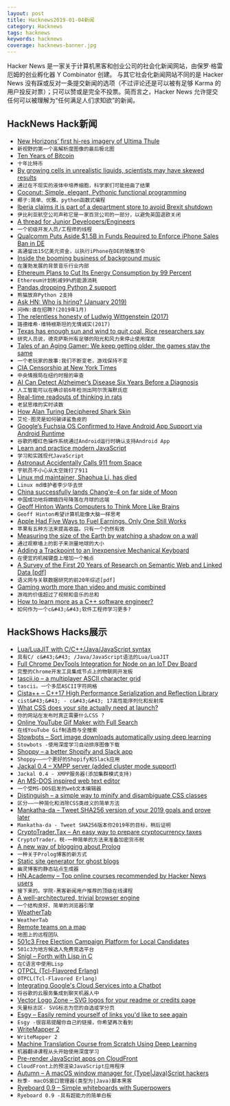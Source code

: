 ```yaml
---
layout: post
title: Hacknews2019-01-04新闻
category: Hacknews
tags: hacknews
keywords: hacknews
coverage: hacknews-banner.jpg
---
```


Hacker News 是一家关于计算机黑客和创业公司的社会化新闻网站，由保罗·格雷厄姆的创业孵化器 Y Combinator 创建。
与其它社会化新闻网站不同的是 Hacker News 没有踩或反对一条提交新闻的选项（不过评论还是可以被有足够 Karma 的用户投反对票）；只可以赞或是完全不投票。简而言之，Hacker News 允许提交任何可以被理解为“任何满足人们求知欲”的新闻。

## HackNews Hack新闻


- [New Horizons’ first hi-res imagery of Ultima Thule](http://pluto.jhuapl.edu/News-Center/News-Article.php?page=20190102)
- `新视野的第一个高解析度图像的最后极北图`
- [Ten Years of Bitcoin](https://bitcoin.clarkmoody.com/posts/ten-years-bitcoin)
- `十年比特币`
- [By growing cells in unrealistic liquids, scientists may have skewed results](https://www.theatlantic.com/science/archive/2019/01/cancer-culture-media-plasmax/579283/)
- `通过在不现实的液体中培养细胞，科学家们可能扭曲了结果`
- [Coconut: Simple, elegant, Pythonic functional programming](http://coconut-lang.org/)
- `椰子:简单、优雅、python函数式编程`
- [Iberia claims it is part of a department store to avoid Brexit shutdown](https://www.headforpoints.com/2019/01/03/iberia-claims-to-be-part-of-a-department-store-and-not-an-airline-to-avoid-brexit-shutdown/)
- `伊比利亚航空公司声称它是一家百货公司的一部分，以避免英国退欧关闭`
- [A thread for Junior Developers/Engineers](https://twitter.com/jamesmh_dev/status/1080455811048984576)
- `一个初级开发人员/工程师的线程`
- [Qualcomm Puts Aside $1.5B in Funds Required to Enforce iPhone Sales Ban in DE](https://www.macrumors.com/2019/01/03/qualcomm-posts-bonds-for-german-iphone-ban/)
- `高通留出15亿美元资金，以执行iPhone在DE的销售禁令`
- [Inside the booming business of background music](https://www.theguardian.com/news/2018/nov/06/inside-the-booming-business-of-background-music)
- `在蓬勃发展的背景音乐行业内部`
- [Ethereum Plans to Cut Its Energy Consumption by 99 Percent](https://spectrum.ieee.org/computing/networks/ethereum-plans-to-cut-its-absurd-energy-consumption-by-99-percent)
- `Ethereum计划削减99%的能源消耗`
- [Pandas dropping Python 2 support](https://twitter.com/jakevdp/status/1080583192803823616)
- `熊猫放弃Python 2支持`
- [Ask HN: Who is hiring? (January 2019)](item?id=18807017)
- `问HN:谁在招聘?(2019年1月)`
- [The relentless honesty of Ludwig Wittgenstein (2017)](https://www.the-tls.co.uk/articles/public/ludwig-wittgenstein-honesty-ground/)
- `路德维希·维特根斯坦的无情诚实(2017)`
- [Texas has enough sun and wind to quit coal, Rice researchers say](https://www.houstonchronicle.com/business/energy/article/Texas-has-enough-sun-and-wind-to-quit-coal-Rice-13501700.php)
- `研究人员说，德克萨斯州有足够的阳光和风力来停止使用煤炭`
- [Tales of an Aging Gamer: We keep getting older, the games stay the same](https://arstechnica.com/gaming/2019/01/tales-of-an-aging-gamer-why-dont-i-pick-up-a-controller-as-often-as-i-used-to/)
- `一个老玩家的故事:我们不断变老，游戏保持不变`
- [CIA Censorship at New York Times](https://theintercept.com/2018/01/03/my-life-as-a-new-york-times-reporter-in-the-shadow-of-the-war-on-terror/)
- `中央情报局在纽约时报的审查`
- [AI Can Detect Alzheimer’s Disease Six Years Before a Diagnosis](https://www.ucsf.edu/news/2018/12/412946/artificial-intelligence-can-detect-alzheimers-disease-brain-scans-six-years)
- `人工智能可以在确诊前6年检测出阿尔茨海默氏症`
- [Real-time readouts of thinking in rats](http://news.mit.edu/2018/mit-picower-neurotechnology-provides-real-time-readouts-where-rats-think-they-are-1218)
- `老鼠思维的实时读数`
- [How Alan Turing Deciphered Shark Skin](http://nautil.us/issue/68/context/how-alan-turing-deciphered-shark-skin)
- `艾伦·图灵是如何破译鲨鱼皮的`
- [Google’s Fuchsia OS Confirmed to Have Android App Support via Android Runtime](https://9to5google.com/2019/01/02/android-runtime-app-support-fuchsia/?xyz)
- `谷歌的樱红色操作系统通过Android运行时确认支持Android App`
- [Learn and practice modern JavaScript](https://learnjavascript.online/)
- `学习和实践现代JavaScript`
- [Astronaut Accidentally Calls 911 from Space](https://www.newsweek.com/astronaut-accidentally-calls-911-space-1276892)
- `宇航员不小心从太空拨打了911`
- [Linux md maintainer, Shaohua Li, has died](https://www.spinics.net/lists/raid/msg61993.html)
- `Linux md维护者李少华去世`
- [China successfully lands Chang&#39;e-4 on far side of Moon](http://www.planetary.org/blogs/jason-davis/change4-success.html)
- `中国成功地将嫦娥四号降落在月球的远端`
- [Geoff Hinton Wants Computers to Think More Like Brains](https://www.wired.com/story/googles-ai-guru-computers-think-more-like-brains/)
- `Geoff Hinton希望计算机能像大脑一样思考`
- [Apple Had Five Ways to Fuel Earnings. Only One Still Works](https://www.bloomberg.com/opinion/articles/2019-01-03/questions-on-apple-aapl-earnings-strategies-after-outlook-cut)
- `苹果有五种方法来提高收益。只有一个仍然有效`
- [Measuring the size of the Earth by watching a shadow on a wall](https://www.solipsys.co.uk/new/LatitudeCorrection.html?sa03h)
- `通过观察墙上的影子来测量地球的大小`
- [Adding a Trackpoint to an Inexpensive Mechanical Keyboard](https://geekhack.org/index.php?topic=98733.0)
- `在便宜的机械键盘上增加一个触点`
- [A Survey of the First 20 Years of Research on Semantic Web and Linked Data [pdf]](https://hal.inria.fr/hal-01935898/document)
- `语义网与关联数据研究的前20年综述[pdf]`
- [Gaming worth more than video and music combined](https://www.bbc.co.uk/news/technology-46746593)
- `游戏的价值超过了视频和音乐的总和`
- [How to learn more as a C&#43;&#43; software engineer?](http://nullptr.nl/2019/01/better-cpp-software-engineer/)
- `如何作为一个c&#43;&#43;软件工程师学习更多?`


## HackShows Hacks展示

- [ Lua/LuaJIT with C/C&#43;&#43;/Java/JavaScript syntax](https://github.com/mingodad/ljs)
- `具有C/ c&#43;&#43; /Java/JavaScript语法的Lua/LuaJIT`
- [ Full Chrome DevTools Integration for Node on an IoT Dev Board](https://rahulrav.svbtle.com/devtools-adventures-with-an-omega2pro)
- `完整的Chrome开发工具集成节点上的物联网开发板`
- [ tascii.io – a multiplayer ASCII character grid](http://tascii.io)
- `tascii。一个多层ASCII字符网格`
- [ Cista&#43;&#43; – C&#43;&#43;17 High Performance Serialization and Reflection Library](https://github.com/felixguendling/cista)
- `cist&#43;&#43; - c&#43;&#43; 17高性能序列化和反射库`
- [ What CSS does your site actually need at launch?](https://whatcss.info)
- `你的网站在发布时真正需要什么CSS ?`
- [ Online YouTube Gif Maker with Full Search](https://gifrun.com)
- `在线YouTube Gif制造商与全搜索`
- [ Stowbots – Sort image downloads automatically using deep learning](http://stowbots.com)
- `Stowbots -使用深度学习自动排序图像下载`
- [ Shoppy – a better Shopify and Slack app](https://shoppy.emerald.io/)
- `Shoppy——一个更好的Shopify和Slack应用`
- [ Jackal 0.4 – XMPP server (added cluster mode support)](https://github.com/ortuman/jackal/releases/tag/v0.4.0)
- `Jackal 0.4 - XMPP服务器(添加集群模式支持)`
- [ An MS-DOS inspired web text editor](https://github.com/jbreckmckye/dead-simple-text)
- `一个受MS-DOS启发的web文本编辑器`
- [ Distinguish – a simple way to minify and disambiguate CSS classes](https://github.com/freedmand/distinguish)
- `区分——一种简化和消除CSS类歧义的简单方法`
- [ Mankatha-da – Tweet SHA256 version of your 2019 goals and prove later](https://5hanth.github.io/mankatha-da)
- `Mankatha-da - Tweet SHA256版本你2019年的目标，稍后证明`
- [ CryptoTrader.Tax – An easy way to prepare cryptocurrency taxes](https://www.cryptotrader.tax/)
- `CryptoTrader。税-一种简单的方法来准备加密货币税`
- [ A new way of blogging about Prolog](https://blog.klipse.tech/prolog/2019/01/01/blog-prolog.html?show)
- `一种关于Prolog博客的新方式`
- [ Static site generator for ghost blogs](https://github.com/Fried-Chicken/ghost-static-site-generator)
- `幽灵博客的静态站点生成器`
- [ HN.Academy – Top online courses recommended by Hacker News users](https://hn.academy)
- `接下来的。学院-黑客新闻用户推荐的顶级在线课程`
- [ A well-architectured, trivial browser engine](https://github.com/ayazhafiz/sherpa_41)
- `一个结构良好、简单的浏览器引擎`
- [ WeatherTab](https://chrome.google.com/webstore/detail/weather-tab/fncgdgifhdpnlfijpimlgaheiapclldd)
- `WeatherTab`
- [ Remote teams on a map](https://remotehub.io/remote-companies)
- `地图上的远程团队`
- [ 501c3 Free Election Campaign Platform for Local Candidates](https://news.ycombinator.com/item?id=18801318)
- `501c3为地方候选人免费竞选平台`
- [ Snigl – Forth with Lisp in C](https://gitlab.com/sifoo/snigl)
- `在C语言中使用Lisp`
- [ OTPCL (Tcl-Flavored Erlang)](https://bitbucket.org/YellowApple/otpcl)
- `OTPCL(Tcl-Flavored Erlang)`
- [ Integrating Google&#39;s Cloud Services into a Chatbot](https://towardsdatascience.com/building-a-chat-bot-with-image-recognition-and-ocr-721ee7b2a70b)
- `将谷歌的云服务集成到聊天机器人中`
- [ Vector Logo Zone – SVG logos for your readme or credits page](https://www.vectorlogo.zone/)
- `矢量标志区- SVG标志为您的自选或学分页`
- [ Esgy – Easily remind yourself of links you&#39;d like to see again](https://es.gy/)
- `Esgy -很容易提醒你自己的链接，你希望再次看到`
- [ WriteMapper 2](https://writemapper.com)
- `WriteMapper 2`
- [ Machine Translation Course from Scratch Using Deep Learning](https://github.com/astorfi/neural-machine-translation-from-scratch)
- `机器翻译课程从头开始使用深度学习`
- [ Pre-render JavaScript apps on CloudFront](https://github.com/sanfrancesco/prerendercloud-lambda-edge)
- `CloudFront上的预渲染JavaScript应用程序`
- [ Autumn – A macOS window manager for (Type|Java)Script hackers](https://sephware.com)
- `秋季- macOS窗口管理器(类型为|Java)脚本黑客`
- [ Ryeboard 0.9 – Simple whiteboards with Superpowers](https://www.ryeboard.com/#)
- `Ryeboard 0.9 -具有超能力的简单白板`



